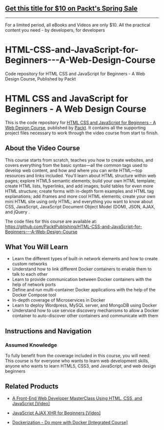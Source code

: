 ## [Get this title for $10 on Packt's Spring Sale](https://www.packt.com/V13780?utm_source=github&utm_medium=packt-github-repo&utm_campaign=spring_10_dollar_2022)
-----
For a limited period, all eBooks and Videos are only $10. All the practical content you need \- by developers, for developers

# HTML-CSS-and-JavaScript-for-Beginners---A-Web-Design-Course
Code repository for HTML CSS and JavaScript for Beginners - A Web Design Course, Published by Packt
# HTML CSS and JavaScript for Beginners - A Web Design Course
This is the code repository for [HTML CSS and JavaScript for Beginners - A Web Design Course](https://www.packtpub.com/virtualization-and-cloud/dockerization-do-more-docker-integrated-course?utm_source=github&utm_medium=repository&utm_campaign=9781788394857), published by [Packt](https://www.packtpub.com/?utm_source=github). It contains all the supporting project files necessary to work through the video course from start to finish.
## About the Video Course
This course starts from scratch, teaches you how to create websites, and covers everything from the basic syntax—all the common tags used to develop web content, and how and where you can write HTML—top resources and links included. 
You'll learn about HTML structure within web pages; explore HTML5 semantic elements; build your own HTML template; create HTML lists, hyperlinks, and add images; build tables for even more HTML structure; create forms with in-depth form examples and HTML tag explanations; add iframes and more cool HTML elements; create your own mini HTML site using only HTML; and everything you want to know about CSS, JavaScript, JavaScript Document Object Model (DOM), JSON, AJAX, and jQuery .

The code files for this course are available at: https://github.com/PacktPublishing/HTML-CSS-and-JavaScript-for-Beginners---A-Web-Design-Course

<H2>What You Will Learn</H2>
<DIV class=book-info-will-learn-text>
<UL>
<LI>Learn the different types of built-in network elements and how to create custom networks 
<LI>Understand how to link different Docker containers to enable them to talk to each other 
<LI>Learn to provide communication between Docker containers with the help of network ports 
<LI>Define and run multi-container Docker applications with the help of the Docker Compose tool 
<LI>In-depth coverage of Microservices in Docker 
<LI>Learn to deploy Wordpress, MySQL server, and MongoDB using Docker 
<LI>Understand how to use service discovery mechanisms to allow a Docker container to auto-discover other containers and communicate with them </LI></UL></DIV>

## Instructions and Navigation
### Assumed Knowledge
To fully benefit from the coverage included in this course, you will need:<br/>
This course is for everyone who wants to learn web development skills, anyone who wants to learn HTML5, CSS3, and JavaScript, and web design beginners


    

## Related Products
* [A Front-End Web Developer MasterClass Using HTML, CSS, and JavaScript [Video]](https://www.packtpub.com/virtualization-and-cloud/dockerization-do-more-docker-integrated-course?utm_source=github&utm_medium=repository&utm_campaign=9781788394857)

* [JavaScript AJAX XHR for Beginners [Video]](https://www.packtpub.com/virtualization-and-cloud/dockerization-do-more-docker-integrated-course?utm_source=github&utm_medium=repository&utm_campaign=9781788394857)

* [Dockerization - Do more with Docker [Integrated Course]](https://www.packtpub.com/virtualization-and-cloud/dockerization-do-more-docker-integrated-course?utm_source=github&utm_medium=repository&utm_campaign=9781788394857)

